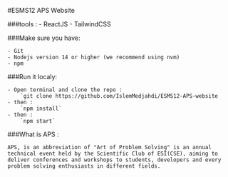 ﻿#ESMS12 APS Website

###tools : 
	- ReactJS
	- TailwindCSS

###Make sure you have:

	- Git
	- Nodejs version 14 or higher (we recommend using nvm)
	- npm

###Run it localy:
	
	- Open terminal and clone the repo : 
		`git clone https://github.com/IslemMedjahdi/ESMS12-APS-website
	- then : 
		`npm install`
	- then : 
		`npm start`

###What is APS : 

	APS, is an abbreviation of "Art of Problem Solving" is an annual technical event held by the Scientific Club of ESI(CSE), aiming to deliver conferences and workshops to students, developers and every problem solving enthusiasts in different fields.


